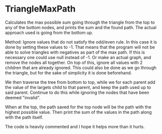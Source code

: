 # TriangleMaxPath
Calculates the max possible sum going through the triangle from the top to any of the bottom nodes, and prints the sum and the found path.
The actual approach used is going from the bottom up.

Method: Ignore values that do not satisfy the odd/even rule. In this case it is done by setting these values to -1.
That means that the program will not be able to solve triangles with negatives as part of the max path. If this is necessary one could use null instead of -1. Or make an actual graph, and remove the nodes all together.
On top of this, ignore all values with 2 children that are already ignored.
This could also be done as we go through the triangle, but for the sake of simplicity it is done beforehand. 

We then traverse the tree from bottom to top, while we for each parent add the value of the largets child to that parent, and keep the path used up to said parent. Continue to do this while ignoring the nodes that have been deemed "invalid".

When at the top, the path saved for the top node will be the path with the highest possible value. Then print the sum of the values in the path along with the path itself.

The code is heavily commented and I hope it helps more than it hurts. 
